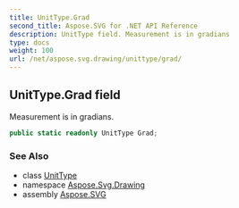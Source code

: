 ```yaml
---
title: UnitType.Grad
second_title: Aspose.SVG for .NET API Reference
description: UnitType field. Measurement is in gradians
type: docs
weight: 100
url: /net/aspose.svg.drawing/unittype/grad/
---
```

## UnitType.Grad field

Measurement is in gradians.

```csharp
public static readonly UnitType Grad;
```

### See Also

* class [UnitType](../)
* namespace [Aspose.Svg.Drawing](../../unittype/)
* assembly [Aspose.SVG](../../../)
